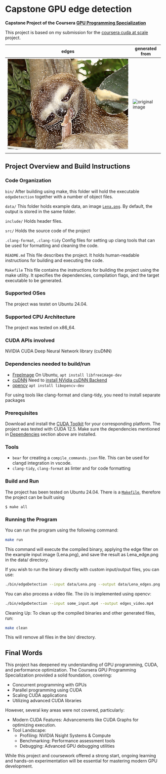 # Capstone GPU edge detection

**Capstone Project of the Coursera
[GPU Programming Specialization](https://www.coursera.org/specializations/gpu-programming)**

This project is based on my submission for the [coursera cuda at scale](https://github.com/alex-n-braun/coursera_cuda_at_scale) project.

| edges                              | generated from                   |
| ---------------------------------- | -------------------------------- |
| ![edges image](Edge%20detection/data/Lena_edge.png) | ![original image](Edge%20detection/data/Lena.png) |
|                                    |                                  |


## Project Overview and Build Instructions

### Code Organization

`bin/`
After building using make, this folder will hold the executable `edgeDetection` together with a number of object files.

`data/`
This folder holds example data, an image [`Lena.png`](./data/Lena.png). By default, the output is stored in the same folder.

`include/`
Holds header files.

`src/`
Holds the source code of the project

`.clang-format`, `.clang-tidy`
Config files for setting up clang tools that can be used for formatting and
cleaning the code.

`README.md`
This file describes the project. It holds human-readable instructions for building and executing the code.

`Makefile`
This file contains the instructions for building the project using the make utility. It specifies the dependencies, compilation flags, and the target executable to be generated.

### Supported OSes

The project was testet on Ubuntu 24.04.

### Supported CPU Architecture

The project was tested on x86_64.

### CUDA APIs involved

NVIDIA CUDA Deep Neural Network library (cuDNN)

### Dependencies needed to build/run

- [FreeImage](https://freeimage.sourceforge.io/) On Ubuntu, `apt install libfreeimage-dev`
- [cuDNN](https://docs.nvidia.com/deeplearning/cudnn/latest/) Need to [install NVidia cuDNN Backend](https://docs.nvidia.com/deeplearning/cudnn/installation/latest/linux.html)
- [opencv](https://opencv.org/) `apt install libopencv-dev`

For using tools like clang-format and clang-tidy, you need to install separate
packages

### Prerequisites

Download and install the [CUDA Toolkit](https://developer.nvidia.com/cuda-downloads) for your corresponding platform. The project was tested with CUDA 12.5.
Make sure the dependencies mentioned in [Dependencies]() section above are installed.

### Tools

- `bear` for creating a `compile_commands.json` file. This can be used for clangd integration in vscode.
- `clang-tidy`, `clang-format` as linter and for code formatting

### Build and Run

The project has been tested on Ubuntu 24.04. There is a [`Makefile`](./Makefile), therefore the project can be built using

```
$ make all
```

### Running the Program

You can run the program using the following command:

```bash
make run
```

This command will execute the compiled binary, applying the edge filter on the example input image (Lena.png), and save the result as Lena_edge.png in the data/ directory.

If you wish to run the binary directly with custom input/output files, you can use:

```bash
./bin/edgeDetection --input data/Lena.png --output data/Lena_edges.png
```

You can also process a video file. The i/o is implemented using opencv:

```bash
./bin/edgeDetection --input some_input.mp4 --output edges_video.mp4
```

Cleaning Up: To clean up the compiled binaries and other generated files, run:

```bash
make clean
```

This will remove all files in the bin/ directory.

## Final Words

This project has deepened my understanding of GPU programming, CUDA, and performance optimization. The Coursera GPU Programming Specialization provided a solid foundation, covering:

- Concurrent programming with GPUs
- Parallel programming using CUDA
- Scaling CUDA applications
- Utilizing advanced CUDA libraries

However, several key areas were not covered, particularly:

- Modern CUDA Features: Advancements like CUDA Graphs for optimizing execution.
- Tool Landscape:
   - Profiling: NVIDIA Nsight Systems & Compute
   - Benchmarking: Performance assessment tools
   - Debugging: Advanced GPU debugging utilities

While this project and coursework offered a strong start, ongoing learning and hands-on experimentation will be essential for mastering modern GPU development.
